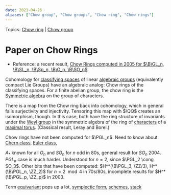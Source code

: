 ```yaml
---
date: 2021-04-26
aliases: ["Chow group", "Chow groups", "Chow ring", "Chow rings"]
---
```


Topics: [Chow ring](Chow%20ring.md) | [Chow group](Chow%20group)

# Paper on Chow Rings

- Reference: a recent result, [Chow Rings computed in 2005 for $\B\GL_n, \B\SL_n, \B\Sp_n, \B\O_n, \B\SO_n$](https://arxiv.org/pdf/math/0505560.pdf)

Cohomology for [classifying spaces](classifying%20space.md) of linear [algebraic groups](algebraic%20group.md) (equivalently compact Lie Groups) have an algebraic analog: Chow rings of the classifying spaces. For a finite abelian group, the chow ring is the [Symmetric algebra](Symmetric%20algebra) on the group of characters.

There is a map from the Chow ring back into cohomology, which in general fails surjectivity and injectivity. Tensoring this map with $\QQ$ creates an isomorphism, though. In this case, both have the ring structure of invariants under the [Weyl group](Weyl%20group) in the symmetric algebra of the ring of [characters](characters) of a [maximal torus](maximal%20torus). (Classical result, Leray and Borel.)

Chow rings have not been computed for $\PGL_n$. Need to know about [Chern class](Chern%20class), [Euler class](Euler%20class.md),

$A_*$ known for all $O_n$ and $SO_n$ for $n$ odd in 80s, general result for $SO_n$ 2004. $PGL_n$ case is much harder. Understood for $n=2$, since $\PGL_2 \cong SO_3$. Other bits that have been computed: $H^*(\B\PGL_3, \ZZ/3), H^*(\B\PGL_n, \ZZ_2)$ for $n = 2 \mod 4$ in 70s/80s, incomplete results for $H^*(\B\PGL_p, \ZZ_p)$ in 2003.

Term [equivariant](equivariant) pops up a lot, [symplectic form](symplectic%20form), [schemes](scheme.md), [stack](Stacks.md)
